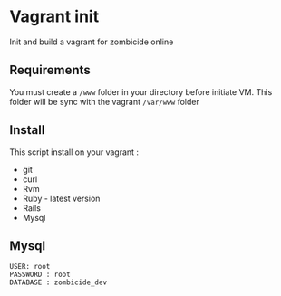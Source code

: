 # Vagrant init

Init and build a vagrant for zombicide online

## Requirements

You must create a `/www` folder in your directory before initiate VM. This folder will be sync with the vagrant `/var/www` folder 

## Install

This script install on your vagrant :

* git
* curl
* Rvm
* Ruby - latest version
* Rails
* Mysql

## Mysql

    USER: root
    PASSWORD : root
    DATABASE : zombicide_dev
